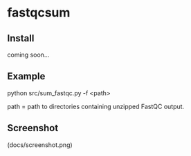# fastqcsum

## Install

coming soon...

## Example

python src/sum_fastqc.py -f \<path\>

path = path to directories containing unzipped FastQC output.

## Screenshot

(docs/screenshot.png)
